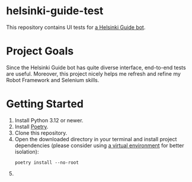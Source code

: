# helsinki-guide-test
This repository contains UI tests for [a Helsinki Guide bot](https://github.com/AndreyAD1/helsinki-guide).

# Project Goals
Since the Helsinki Guide bot has quite diverse interface, end-to-end tests are useful.
Moreover, this project nicely helps me refresh and refine my Robot Framework and Selenium skills.

# Getting Started
1. Install Python 3.12 or newer.
2. Install [Poetry](https://python-poetry.org/).
3. Clone this repository.
4. Open the downloaded directory in your terminal and install project dependencies 
(please consider using [a virtual environment](https://docs.python.org/3/library/venv.html) 
for better isolation):
    ```shell
    poetry install --no-root
    ```
5. 